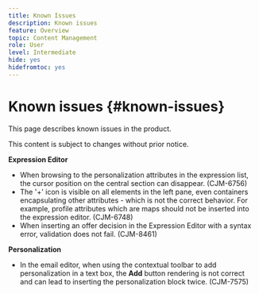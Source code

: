 ```yaml
---
title: Known Issues
description: Known issues
feature: Overview
topic: Content Management
role: User
level: Intermediate
hide: yes
hidefromtoc: yes
---
```

# Known issues {#known-issues}

This page describes known issues in the product.

This content is subject to changes without prior notice.

**Expression Editor**

* When browsing to the personalization attributes in the expression list, the cursor position on the central section can disappear. (CJM-6756)
* The '+' icon is visible on all elements in the left pane, even containers encapsulating other attributes - which is not the correct behavior. For example, profile attributes which are maps should not be inserted into the expression editor. (CJM-6748)
* When inserting an offer decision in the Expression Editor with a syntax error, validation does not fail. (CJM-8461)

**Personalization**

* In the email editor, when using the contextual toolbar to add personalization in a text box, the **Add** button rendering is not correct and can lead to inserting the personalization block twice. (CJM-7575)
